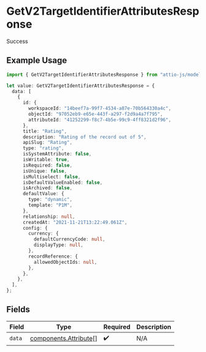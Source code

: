 # GetV2TargetIdentifierAttributesResponse

Success

## Example Usage

```typescript
import { GetV2TargetIdentifierAttributesResponse } from "attio-js/models/operations/getv2targetidentifierattributes.js";

let value: GetV2TargetIdentifierAttributesResponse = {
  data: [
    {
      id: {
        workspaceId: "14beef7a-99f7-4534-a87e-70b564330a4c",
        objectId: "97052eb9-e65e-443f-a297-f2d9a4a7f795",
        attributeId: "41252299-f8c7-4b5e-99c9-4ff8321d2f96",
      },
      title: "Rating",
      description: "Rating of the record out of 5",
      apiSlug: "Rating",
      type: "rating",
      isSystemAttribute: false,
      isWritable: true,
      isRequired: false,
      isUnique: false,
      isMultiselect: false,
      isDefaultValueEnabled: false,
      isArchived: false,
      defaultValue: {
        type: "dynamic",
        template: "P1M",
      },
      relationship: null,
      createdAt: "2021-11-21T13:22:49.061Z",
      config: {
        currency: {
          defaultCurrencyCode: null,
          displayType: null,
        },
        recordReference: {
          allowedObjectIds: null,
        },
      },
    },
  ],
};
```

## Fields

| Field                                                          | Type                                                           | Required                                                       | Description                                                    |
| -------------------------------------------------------------- | -------------------------------------------------------------- | -------------------------------------------------------------- | -------------------------------------------------------------- |
| `data`                                                         | [components.Attribute](../../models/components/attribute.md)[] | :heavy_check_mark:                                             | N/A                                                            |